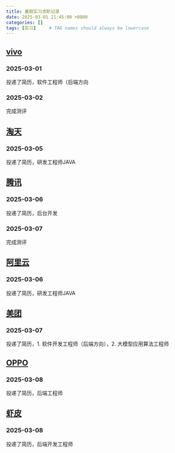 ```yaml
---
title: 暑期实习求职记录
date: 2025-03-01 21:45:00 +0800
categories: []
tags: [实习]     # TAG names should always be lowercase
---
```


## [vivo](https://hr-campus.vivo.com/)

### 2025-03-01 
投递了简历，软件工程师（后端方向

### 2025-03-02
完成测评

## [淘天](https://talent.taotian.com/)

### 2025-03-05
投递了简历，研发工程师JAVA


## [腾讯](https://join.qq.com/resume.html?k=CbZMHENCqWkS3vpeQUfdjw)

### 2025-03-06
投递了简历，后台开发

### 2025-03-07
完成测评


## [阿里云](https://careers.aliyun.com/home?lang=zh)

### 2025-03-06

投递了简历，研发工程师JAVA

## [美团](https://zhaopin.meituan.com/web/home?staffSsoId=23751624)

### 2025-03-07

投递了简历，1. 软件开发工程师（后端方向），2. 大模型应用算法工程师

## [OPPO](https://careers.oppo.com/university/oppo/)

### 2025-03-08

投递了简历，后端工程师

## [虾皮]()

### 2025-03-08

投递了简历，后端开发工程师

